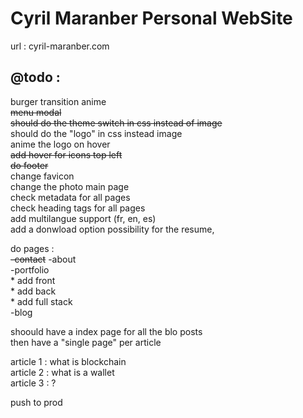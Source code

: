 
# Cyril Maranber Personal WebSite

url : cyril-maranber.com

## @todo :

burger transition anime  
~~menu modal~~  
~~should do the theme switch in css instead of image~~  
should do the "logo" in css instead image  
anime the logo on hover  
~~add hover for icons top left~~  
~~do footer~~  
change favicon  
change the photo main page  
check metadata for all pages  
check heading tags for all pages  
add multilangue support (fr, en, es)  
add a donwload option possibility for the resume,  


do pages :  
    ~~-contact~~ 
    -about  
    -portfolio  
        * add front  
        * add back  
        * add full stack  
    -blog  

shoould have a index page for all the blo posts  
then have a "single page" per article  

article 1 : what is blockchain  
article 2 : what is a wallet  
article 3 : ?  

push to prod  

